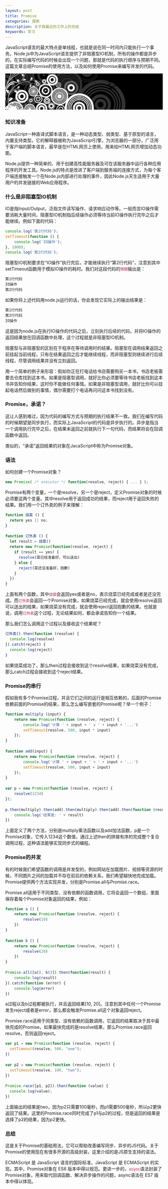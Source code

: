 ```yaml
---
layout: post
title: Promise
categories: 探索
description: 关于我最近的工作上的总结
keywords: 学习
---
```


JavaScript语言的最大特点是单线程，也就是说在同一时间内只能执行一个事务。Node.js中为JavaScript语言提供了非阻塞型IO机制，所有的操作都是异步的。在实际编写代码的时候会出现一个问题，那就是代码的执行顺序与预期不同。这篇文章总结Promise的使用方法，以及如何使用Promise来编写并发的代码。

![](/images/discovery/A0116.png)

### 知识准备

JavaScript一种直译式脚本语言，是一种动态类型、弱类型、基于原型的语言，内置支持类型。它的解释器被称为JavaScript引擎，为浏览器的一部分，广泛用于客户端的脚本语言，最早是在HTML网页上使用，用来给HTML网页增加动态功能。

Node.js提供一种简单的、用于创建高性能服务器及可在该服务器中运行各种应用程序的开发工具。Node.js的特点是改进了客户端到服务端的连接方式，为每个客户端连接触发一个在Node.js内部进行处理的事件，因此Node.js天生适用于大量用户的并发链接的Web应用程序。

### 什么是非阻塞型IO机制

IO是指Input/Output，泛指文件读写操作、请求响应动作等。一般而言IO操作需要消耗大量时间，阻塞型IO机制指后续操作必须等待当前IO操作执行完毕之后才能继续。例如下面的代码：

```javascript
console.log('第1行代码');
setTimeout(function () {
	console.log('IO操作');
}, 1000);
console.log('第2行代码');
```

阻塞型IO机制要求在“IO操作”执行完后，才能继续执行“第2行代码”，注意到其中setTimeout函数用于模拟IO操作的耗时。我们对这段代码的<code style="color:#c7254e;background-color:#f9f2f4;">预期</code>输出是：

```javascript
第1行代码
IO操作
第2行代码
```

如果你将上述代码用node.js运行的话，你会发现它实际上的输出结果是：

```javascript
第1行代码
第2行代码
IO操作
```

这是因为node.js在执行IO操作的代码之后，立刻执行后续的代码，并将IO操作的返回结果放在回调函数中处理，这个过程就是非阻塞型IO机制。

阻塞型与非阻塞型的区别在于程序在等待调用时的结果。阻塞型在调用结果返回之前挂起当前线程，只有在结果返回之后才能继续线程，而非阻塞型则继续进行后续线程，尽管调用结果并没有立刻返回。

用一个简单的例子来形容：假如你正在打电话给书店需要购买一本书，书店老板需要去仓库找到这本书。如果是阻塞型调用，就好比你必须要等待书店老板找到这本书并告知你结果，这时你不能做任何事情。如果是非阻塞型调用，就好比你可以挂起电话然后做别的事情，偶尔需要打个电话再问问这本书找到没有。

### Promise，承诺？

这让人感到难过，因为代码的编写方式与预期的执行结果不一致。我们在编写代码的时候期望是同步执行，而实际上JavaScript的代码是异步执行的。异步是指当一个调用执行完毕之后，在结果未返回之前就执行下一句代码，而结果将会在回调函数中返回。

类似的，“承诺”返回结果的对象在JacaScript中称为Promise对象。

### 语法

如何创建一个Promise对象？

```javascript
new Promise( /* executor */ function(resolve, reject) { ... } );
```

Promise有两个变量，一个是resolve，另一个是reject，定义Promise对象的时候必须要这两个变量。其中resolve用于返回成功的结果，而reject用于返回失败的结果。我们用一个订外卖的例子来理解：

```javascript
function 烧菜 () {
  return yes || no;
}

function 订外卖 () {
  let result = 烧菜()
  return new Promise(function(resolve, reject) {
    if (result == yes) {
      resolve(菜已经准备好，可以送出)
    } else {
      reject(菜还没准备好，抱歉)
    }
  })
}
```

上面有两个函数，其中<code style="color:#c7254e;background-color:#f9f2f4;">烧菜</code>会返回yes或者是no，表示烧菜已经完成或者是还没完成。而<code style="color:#c7254e;background-color:#f9f2f4;">订外卖</code>会返回一个Promise对象，如果烧菜已经完成，就会使用resolve返回可以送出的结果，如果烧菜没有完成，就会使用reject返回抱歉的结果。也就是说，调用<code style="color:#c7254e;background-color:#f9f2f4;">订外卖</code>这个过程，无论结果如何，都会承诺告知你一个结果。

那么我们怎么调用这个过程以及接收这个结果呢？

```javascript
订外卖().then(function (resolve) {
  console.log(resolve)
}).catch(reject) {
  console.log(reject)
}
```

如果烧菜成功了，那么then过程会接收到这个resolve结果，如果烧菜没有完成，那么catch过程会接收到这个reject结果。

### Promise的串行

假如我有多个Promise过程，并且它们之间的运行是相互依赖的，后面的Promise依赖前面的Promise的结果，那么怎么编写嵌套的Promise呢？举一个例子：

```javascript
function multiply (input) {
    return new Promise(function (resolve, reject) {
        console.log('计算 ' + input + ' x ' + input + '...')
        setTimeout(resolve, 500, input * input)
    });
}

function add(input) {
    return new Promise(function (resolve, reject) {
        console.log('计算 ' + input + ' + ' + input + '...')
        setTimeout(resolve, 500, input + input)
    });
}

var p = new Promise(function (resolve, reject) {
    resolve(1234)
});

p.then(multiply).then(add).then(multiply).then(add).then(function (result) {
    console.log('结果是: ' + result)
})
```

上面定义了两个方法，分别是multiply乘法函数以及add加法函数，p是一个Promise对象，它传入1234这个数值，通过上述then的拼接有序的完成整个复合调用过程，这种语法能够实现同步式的编程。

### Promise的并发

有的时候我们希望函数的调用是并发型的，例如网站在加载图片、视频等资源的时候，不同图片之间的加载并不存在前后的依赖关系，我们希望越快地完成加载。Promise提供两个方法实现并发，分别是Promise.all与Promise.race。

Promise.all适用于不同类型、没有依赖的函数调用，它将会返回一个数组，里面保存着每个Promise对象返回的结果，例如：

```javascript
function a () {
	return new Promise(function (resolve, reject) {
		resolve(10)
	})
}

function b () {
	return new Promise(function (resolve, reject) {
		resolve(20)
	})
}

Promise.all([a(), b()]).then(function(result) {
	console.log(result)
}).catch(function (error) {
	console.log(error)
})
```

a过程以及b过程都被执行，并且返回结果[10, 20]。注意到其中任何一个Promise发生reject或者是error，那么都会触发Promise.all这个对象返回reject。

Promise.race适用于同类型、没有依赖的函数调用，它返回的结果取决于其中最快完成的Promise，如果最快完成的是resolve结果，那么Promise.race返回resolve，否则返回reject。

```javascript
var p1 = new Promise(function (resolve, reject) { 
  setTimeout(resolve, 500, "one"); 
})

var p2 = new Promise(function (resolve, reject) { 
  setTimeout(resolve, 100, "two"); 
})

Promise.race([p1, p2]).then(function (value) {
  console.log(value);
})
```

上面输出的结果是two，因为p2只需要100毫秒，而p1需要500毫秒，所以p2更快返回了结果。这里的Promise.race同时完成了p1与p2的过程，但是返回的结果是选择了p2的结果，因为p2更快。

### 总结
这是关于Promise的基础用法，它可以帮助改善编写同步、异步的JS代码。关于Promise的使用现在有很多开源的高级封装，这里介绍的是JS原生支持的语法。

ECMAScript 是 JavaScript 语言的国际标准，JavaScript 是 ECMAScript 的实现。其中，Promise对象在 ES6 版本中得以规范。更进一步的，<code style="color:#c7254e;background-color:#f9f2f4;">async</code>语法封装了Promise对象，用来取代回调函数、解决异步操作的问题，async语法在 ES7 版本中得以体现。